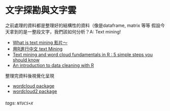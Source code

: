 # 文字探勘與文字雲

之前處理的資料都是整理好的結構性的資料（像是dataframe, matrix 等等
假設今天拿到的是一整段文字，我們該如何分析？A: Text mining!

* [What is text mining 影片～](https://www.youtube.com/watch?v=I3cjbB38Z4A)
* [用R進行中文 text Mining](http://rstudio-pubs-static.s3.amazonaws.com/12422_b2b48bb2da7942acaca5ace45bd8c60c.html)
* [Text mining and word cloud fundamentals in R : 5 simple steps you should know](http://www.sthda.com/english/wiki/text-mining-and-word-cloud-fundamentals-in-r-5-simple-steps-you-should-know)
* [An introduction to data cleaning with R](https://cran.r-project.org/doc/contrib/de_Jonge+van_der_Loo-Introduction_to_data_cleaning_with_R.pdf) 


整理完資料後視覺化呈現

* [wordcloud package](https://cran.r-project.org/web/packages/wordcloud/wordcloud.pdf)
* [wordcloud2 package](https://cran.r-project.org/web/packages/wordcloud2/wordcloud2.pdf)

###### tags: `NTUCS+X`